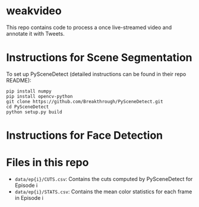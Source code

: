 # weakvideo
This repo contains code to process a once live-streamed video and annotate it with Tweets.

# Instructions for Scene Segmentation
To set up PySceneDetect (detailed instructions can be found in their repo README):
```
pip install numpy
pip install opencv-python
git clone https://github.com/Breakthrough/PySceneDetect.git
cd PySceneDetect
python setup.py build
```

# Instructions for Face Detection

# Files in this repo
- `data/ep{i}/CUTS.csv`: Contains the cuts computed by PySceneDetect for Episode i
- `data/ep{i}/STATS.csv`: Contains the mean color statistics for each frame in Episode i
